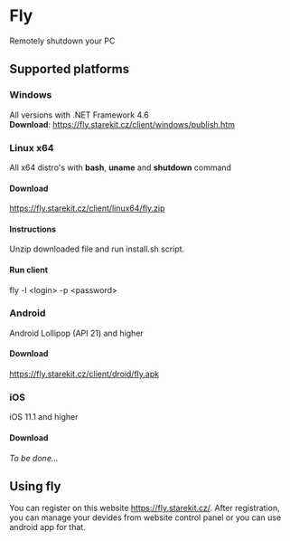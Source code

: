 # Fly
Remotely shutdown your PC

## Supported platforms
### Windows
All versions with .NET Framework 4.6<br />
**Download**: https://fly.starekit.cz/client/windows/publish.htm
### Linux x64
All x64 distro's with **bash**, **uname** and **shutdown** command
#### Download
https://fly.starekit.cz/client/linux64/fly.zip
#### Instructions
Unzip downloaded file and run install.sh script.
#### Run client
fly -l \<login\> -p \<password\>
### Android
Android Lollipop (API 21) and higher
#### Download
https://fly.starekit.cz/client/droid/fly.apk
### iOS
iOS 11.1 and higher
#### Download
*To be done...*

## Using fly
You can register on this website https://fly.starekit.cz/. After registration, you can manage your devides from website control panel or you can use android app for that.
